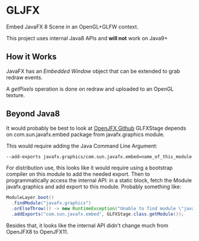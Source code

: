 # GLJFX
Embed JavaFX 8 Scene in an OpenGL+GLFW context.

This project uses internal Java8 APIs and __will not__ work on Java9+

## How it Works
JavaFX has an _Embedded Window_ object that can be extended to grab redraw events.

A _getPixels_ operation is done on redraw and uploaded to an OpenGL texture.

## Beyond Java8
It would probably be best to look at [OpenJFX Github](https://github.com/javafxports/openjdk-jfx/blob/96bbea07f2675af93212af1a097628814f86680e/modules/javafx.swing/src/main/java/javafx/embed/swing/JFXPanel.java)
GLFXStage depends on com.sun.javafx.embed package from javafx.graphics module.

This would require adding the Java Command Line Argument:
``` bash
--add-exports javafx.graphics/com.sun.javafx.embed=name_of_this_module
```

For distribution use, this looks like it would require using a bootstrap compiler
on this module to add the needed export. Then to programmatically access the 
internal API: in a static block, fetch the Module javafx.graphics and add export
to this module.
Probably something like:
``` java
ModuleLayer.boot()
  .findModule("javafx.graphics")
  .orElseThrow(() -> new RuntimeException("Unable to find module \"javafx.graphics\"!")
  .addExports("com.sun.javafx.embed", GLFXStage.class.getModule());
```

Besides that, it looks like the internal API didn't change much from OpenJFX8 to OpenJFX11.